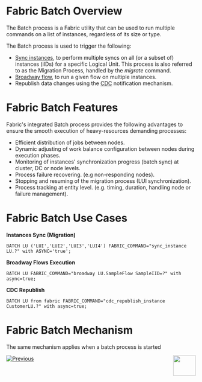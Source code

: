 # **Fabric Batch Overview** 
The Batch process is a Fabric utility that can be used to run multiple commands on a list of instances, regardless of its size or type. 

The Batch process is used to trigger the following:
- [Sync instances](/articles/14_sync_LU_instance/01_sync_LUI_overview.md), to perform multiple syncs on all (or a subset of) instances (iIDs) for a specific Logical Unit. This process is also referred to as the Migration Process, handled by the *migrate* command.
- [Broadway flow](/articles/19_Broadway/01_broadway_overview.md), to run a given flow on multiple instances.
- Republish data changes using the [CDC](/articles/18_cdc_and_search/02_cdc_messages.md) notification mechanism.


# **Fabric Batch Features**
Fabric's integrated Batch process provides the following advantages to ensure the smooth execution of heavy-resources demanding processes:
- Efficient distribution of jobs between nodes.
- Dynamic adjusting of work balance configuration between nodes during execution phases.
- Monitoring of instances' synchronization progress (batch sync) at cluster, DC or node levels.
- Process failure recovering. (e.g non-responding nodes).
- Stopping and resuming of the migration process (LUI synchronization).
- Process tracking at entity level. (e.g. timing, duration, handling node or failure management).

# **Fabric Batch Use Cases**

**Instances Sync (Migration)**

```BATCH LU ('LUI','LUI2','LUI3','LUI4') FABRIC_COMMAND="sync_instance LU.?" with ASYNC='true';```

**Broadway Flows Execution**

```BATCH LU FABRIC_COMMAND="broadway LU.SampleFlow SampleIID=?" with async=true;```

**CDC Republish**

```BATCH LU from fabric FABRIC_COMMAND="cdc_republish_instance CustomerLU.?" with async=true;```


# **Fabric Batch Mechanism**

The same mechanism applies when a batch process is started 

[![Previous](/articles/images/Previous.png)](/articles/20_jobs_and_batch_services/10_jobs_and_batches_affinity.md)[<img align="right" width="60" height="54" src="/articles/images/Next.png">](/articles/20_jobs_and_batch_services/12_batch_sync_commands.md)
